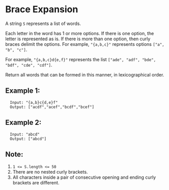 Brace Expansion
===============

A string `S` represents a list of words.

Each letter in the word has 1 or more options. If there is one option, the letter is represented as is. If there is more than one option, then curly braces delimit the options. For example, `"{a,b,c}"` represents options `["a", "b", "c"]`.

For example, `"{a,b,c}d{e,f}"` represents the list `["ade", "adf", "bde", "bdf", "cde", "cdf"]`.

Return all words that can be formed in this manner, in lexicographical order.

## Example 1:
```
  Input: "{a,b}c{d,e}f"
  Output: ["acdf","acef","bcdf","bcef"]
```

## Example 2:
```
  Input: "abcd"
  Output: ["abcd"]
```

## Note:
1. `1 <= S.length <= 50`
2. There are no nested curly brackets.
3. All characters inside a pair of consecutive opening and ending curly brackets are different.
